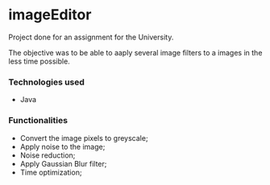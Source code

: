 # imageEditor


Project done for an assignment for the University.


The objective was to be able to aaply several image filters to a images in the less time possible.

### Technologies used

* Java

### Functionalities

* Convert the image pixels to greyscale;
* Apply noise to the image;
* Noise reduction;
* Apply Gaussian Blur filter;
* Time optimization;